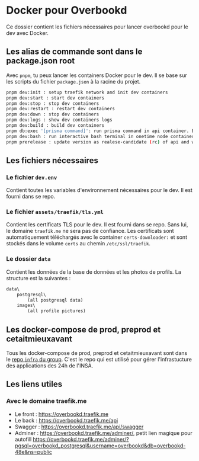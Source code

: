 # Docker pour Overbookd

Ce dossier contient les fichiers nécessaires pour lancer overbookd pour le dev avec Docker.

## Les alias de commande sont dans le package.json root

Avec `pnpm`, tu peux lancer les containers Docker pour le dev. Il se base sur les scripts du fichier `package.json` à la racine du projet.

```bash
pnpm dev:init : setup traefik network and init dev containers
pnpm dev:start : start dev containers
pnpm dev:stop : stop dev containers
pnpm dev:restart : restart dev containers
pnpm dev:down : stop dev containers
pnpm dev:logs : show dev containers logs
pnpm dev:build : build dev containers
pnpm db:exec '[prisma command]': run prisma command in api container. Example: npm run db:exec 'prisma generate'
pnpm dev:bash : run interactive bash terminal in onetime node container. To install dependancies for example. Overbookd folder is mounted in /overbookd
pnpm prerelease : update version as realese-candidate (rc) of api and web
```

## Les fichiers nécessaires

### Le fichier `dev.env`

Contient toutes les variables d'environnement nécessaires pour le dev. Il est fourni dans se repo.

### Le fichier `assets/traefik/tls.yml`

Contient les certificats TLS pour le dev. Il est fourni dans se repo.
Sans lui, le domaine `traefik.me` ne sera pas de confiance.
Les certificats sont automatiquement téléchargés avec le container `certs-downloader:` et sont stockés dans le volume `certs` au chemin `/etc/ssl/traefik`.

### Le dossier `data`

Contient les données de la base de données et les photos de profils. La structure est la suivantes :

```txt
data\
    postgresql\
        (all postgresql data)
    images\
        (all profile pictures)
```

## Les docker-compose de prod, preprod et cetaitmieuxavant

Tous les docker-compose de prod, preprod et cetaitmieuxavant sont dans le [repo  `infra` du group](https://gitlab.com/24-heures-insa/infra). C'est le repo qui est utilisé pour gérer l'infrastucture des applications des 24h de l'INSA.

## Les liens utiles

### Avec le domaine traefik.me

- Le front : <https://overbookd.traefik.me>
- Le back : <https://overbookd.traefik.me/api>
- Swagger : <https://overbookd.traefik.me/api/swagger>
- Adminer : <https://overbookd.traefik.me/adminer/>, petit lien magique pour autofill <https://overbookd.traefik.me/adminer/?pgsql=overbookd_postgresql&username=overbookd&db=overbookd-48e&ns=public>
